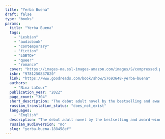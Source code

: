 ```yaml
---
title: "Yerba Buena"
draft: false
type: "books"
params:
  title: "Yerba Buena"
  tags:
    - "Lesbian"
    - "audiobook"
    - "contemporary"
    - "fiction"
    - "LGBTQ+"
    - "queer"
    - "romance"
  cover: "https://images-na.ssl-images-amazon.com/images/S/compressed.photo.goodreads.com/books/1621454145i/57693648.jpg"
  isbn: "9781250837820"
  link: "https://www.goodreads.com/book/show/57693648-yerba-buena"
  authors:
    - "Nina LaCour"
  publication_year: "2022"
  page_count: "304"
  short_description: "The debut adult novel by the bestselling and award-winning YA author Nina LaCour,following two women on a star-crossed journey toward each otherWhen Sara Foster runs away from home at sixteen, she..."
  russian_translation_status: "does_not_exist"
  languages:
    - "English"
  description: "The debut adult novel by the bestselling and award-winning YA author Nina LaCour,following two women on a star-crossed journey toward each otherWhen Sara Foster runs away from home at sixteen, she leaves behind not only the losses that have shattered her world but the girl she once was, capable of trust and intimacy. Years later, in Los Angeles, she is a sought-after bartender, renowned as much for her brilliant cocktails as for the mystery that clings to her. Across the city, Emilie Dubois is in a holding pattern. In her seventh year and fifth major as an undergraduate, she yearns for the beauty and community her Creole grandparents cultivated but is unable to commit. On a whim, she takes a job arranging flowers at the glamorous restaurant Yerba Buena and embarks on an affair with the married owner.When Sara catches sight of Emilie one morning at Yerba Buena, their connection is immediate. But the damage both women carry, and the choices they have made, pulls them apart again and again. When Sara's old life catches up to her, upending everything she thought she wanted just as Emilie has finally gained her own sense of purpose, they must decide if their love is more powerful than their pasts.At once exquisite and expansive, astonishing in its humanity and heart,Yerba Buenais a love story for our time and a propulsive journey through the lives of two women finding their way in the world."
  russian_audioversion: "no"
  slug: "yerba-buena-188458ef"
---
```

